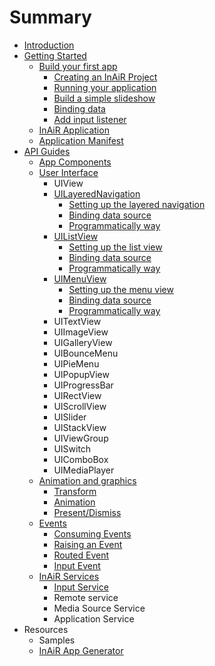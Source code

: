 # Summary

* [Introduction](README.md)
* [Getting Started](1-getting-started/README.md)
   * [Build your first app](1-getting-started/1-build-your-first-app/README.md)
       * [Creating an InAiR Project](1-getting-started/1-build-your-first-app/1-creating-an-inair-project.md)
       * [Running your application](1-getting-started/1-build-your-first-app/2-running-your-application.md)
       * [Build a simple slideshow](1-getting-started/1-build-your-first-app/3-build-a-simple-slideshow.md)
       * [Binding data](1-getting-started/1-build-your-first-app/4-binding-data.md)
       * [Add input listener](1-getting-started/1-build-your-first-app/5-add-input-listener.md)
   * [InAiR Application](1-getting-started/2-inair-application.md)
   * [Application Manifest](1-getting-started/3-application-manifest.md)
* [API Guides](2-api-guides/1-introduction/README.md)
   * [App Components](2-api-guides/2-app-components/1-app-components.md)
   * [User Interface](2-api-guides/3-user-interface/2-using-collection-view/README.md)
       * UIView
       * [UILayeredNavigation](2-api-guides/3-user-interface/2-using-collection-view/1-using-the-layerednavigation/README.md)
            + [Setting up the layered navigation](2-api-guides/3-user-interface/2-using-collection-view/1-using-the-layerednavigation/1-setting-up-the-layerednavigation.md)
            + [Binding data source](2-api-guides/3-user-interface/2-using-collection-view/1-using-the-layerednavigation/2-binding-data-source.md)
            + [Programmatically way](2-api-guides/3-user-interface/2-using-collection-view/1-using-the-layerednavigation/3-programatically-way.md)
       * [UIListView](2-api-guides/3-user-interface/2-using-collection-view/2-using-the-listview/README.md)
            + [Setting up the list view](2-api-guides/3-user-interface/2-using-collection-view/2-using-the-listview/1-setting-up-the-listview.md)
            + [Binding data source](2-api-guides/3-user-interface/2-using-collection-view/2-using-the-listview/2-binding-data-source.md)
            + [Programmatically way](2-api-guides/3-user-interface/2-using-collection-view/2-using-the-listview/3-programatically-way.md)
       * [UIMenuView](2-api-guides/3-user-interface/2-using-collection-view/3-using-the-menuview/README.md)
            + [Setting up the menu view](2-api-guides/3-user-interface/2-using-collection-view/3-using-the-menuview/1-setting-up-the-menuview.md)
            + [Binding data source](2-api-guides/3-user-interface/2-using-collection-view/3-using-the-menuview/2-binding-data-source.md)
            + [Programmatically way](2-api-guides/3-user-interface/2-using-collection-view/3-using-the-menuview/3-programatically-way.md)
       * UITextView
       * UIImageView
       * UIGalleryView
       * UIBounceMenu
       * UIPieMenu
       * UIPopupView
       * UIProgressBar
       * UIRectView
       * UIScrollView
       * UISlider
       * UIStackView
       * UIViewGroup
       * UISwitch
       * UIComboBox
       * UIMediaPlayer
   * [Animation and graphics](2-api-guides/4-animation-and-graphics/README.md)
       * [Transform](2-api-guides/4-animation-and-graphics/1-transform.md)
       * [Animation](2-api-guides/4-animation-and-graphics/2-animation.md)
       * [Present/Dismiss](2-api-guides/4-animation-and-graphics/3-present-dismiss.md)
   * [Events](2-api-guides/5-events/README.md)
       * [Consuming Events](2-api-guides/5-events/1-consuming-events.md)
       * [Raising an Event](2-api-guides/5-events/2-raising-an-event.md)
       * [Routed Event](2-api-guides/5-events/3-routed-event.md)
       * [Input Event](2-api-guides/5-events/4-input-event.md)
   * [InAiR Services](2-api-guides/1-introduction/inair_services_overviewX.md)
       * [Input Service](input_service.md)
       * Remote service
       * Media Source Service
       * Application Service
* Resources
   * Samples
   * [InAiR App Generator](Airman.md)

